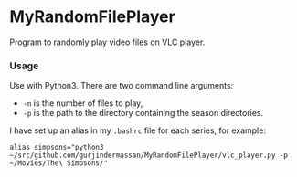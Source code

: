 # MyRandomFilePlayer
Program to randomly play video files on VLC player.

### Usage
Use with Python3. 
There are two command line arguments: 
- `-n` is the number of files to play,
- `-p` is the path to the directory containing the season directories. 

I have set up an alias in my `.bashrc` file for each series, for example:
```
alias simpsons="python3 ~/src/github.com/gurjindermassan/MyRandomFilePlayer/vlc_player.py -p ~/Movies/The\ Simpsons/"
```